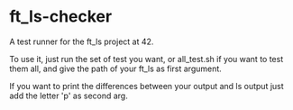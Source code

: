 # ft_ls-checker

A test runner for the ft_ls project at 42.

To use it, just run the set of test you want, or all_test.sh if you want to test them all, and give the path of your ft_ls
as first argument.

If you want to print the differences between your output and ls output just add the letter 'p' as second arg.
